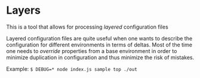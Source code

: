 # Layers

This is a tool that allows for processing _layered_ configuration files

Layered configuration files are quite useful when one wants to describe the configuration for different environments in terms of deltas. Most of the time one needs to _override_ properties from a base environment in order to minimize duplication in configuration and thus minimize the risk of mistakes.

Example:
`$ DEBUG=* node index.js sample top ./out`